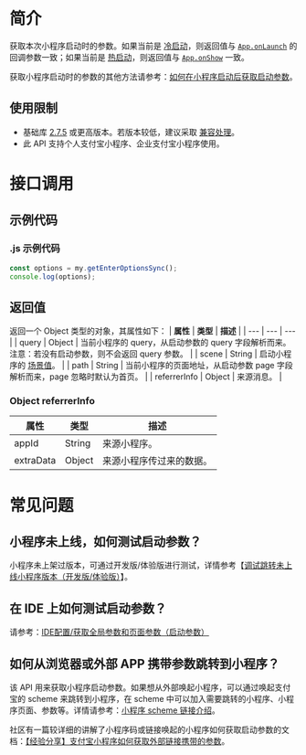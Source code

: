 # 简介

获取本次小程序启动时的参数。如果当前是 [冷启动](https://opendocs.alipay.com/mini/framework/operating-mechanism)，则返回值与 [`App.onLaunch`](https://opendocs.alipay.com/mini/framework/app-detail) 的回调参数一致；如果当前是 [热启动](https://opendocs.alipay.com/mini/framework/operating-mechanism)，则返回值与 [`App.onShow`](https://opendocs.alipay.com/mini/framework/app-detail) 一致。

获取小程序启动时的参数的其他方法请参考：[如何在小程序启动后获取启动参数](https://opendocs.alipay.com/support/01rb2a)。

## 使用限制
- 基础库 [2.7.5](https://opendocs.alipay.com/mini/framework/lib-upgrade-v2) 或更高版本。若版本较低，建议采取 [兼容处理](https://opendocs.alipay.com/mini/framework/compatibility)。
- 此 API 支持个人支付宝小程序、企业支付宝小程序使用。

# 接口调用
## 示例代码
### .js 示例代码
```javascript
const options = my.getEnterOptionsSync();
console.log(options);
```

## 返回值
返回一个 Object 类型的对象，其属性如下：
| **属性** | **类型** | **描述** |
| --- | --- | --- |
| query | Object | 当前小程序的 query，从启动参数的 query 字段解析而来。<br />注意：若没有启动参数，则不会返回 query 参数。 |
| scene | String | 启动小程序的 [场景值](https://opendocs.alipay.com/mini/framework/scene)。 |
| path | String | 当前小程序的页面地址，从启动参数 page 字段解析而来，page 忽略时默认为首页。 |
| referrerInfo | Object | 来源消息。 |

### Object referrerInfo
| **属性** | **类型** | **描述** |
| --- | --- | --- |
| appId | String | 来源小程序。 |
| extraData | Object | 来源小程序传过来的数据。 |

# 常见问题

## 小程序未上线，如何测试启动参数？

小程序未上架过版本，可通过开发版/体验版进行测试，详情参考【[调试跳转未上线小程序版本（开发版/体验版）](https://opendocs.alipay.com/support/01rb0j)】。

## 在 IDE 上如何测试启动参数？

请参考：[IDE配置/获取全局参数和页面参数（启动参数）](https://opensupport.alipay.com/support/helpcenter/144/201602518599)

## 如何从浏览器或外部 APP 携带参数跳转到小程序？

该 API 用来获取小程序启动参数。如果想从外部唤起小程序，可以通过唤起支付宝的 scheme 来跳转到小程序，在 scheme 中可以加入需要跳转的小程序、小程序页面、参数等。详情请参考：[小程序 scheme 链接介绍](https://opensupport.alipay.com/support/helpcenter/142/201602496413)。

社区有一篇较详细的讲解了小程序码或链接唤起的小程序如何获取启动参数的文档：[【经验分享】支付宝小程序如何获取外部链接携带的参数](https://forum.alipay.com/mini-app/post/35101021)。
